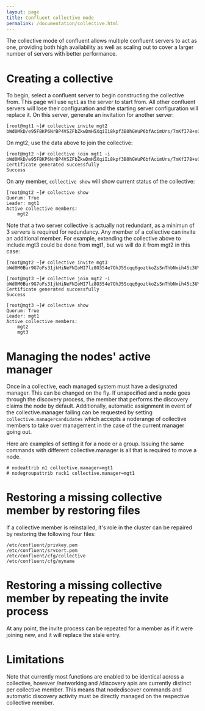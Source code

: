 ```yaml
---
layout: page
title: Confluent collective mode
permalink: /documentation/collective.html
---
```


The collective mode of confluent allows multiple confluent servers to act as one, providing
both high availability as well as scaling out to cover a larger number of servers with better
performance.
# Creating a collective

To begin, select a confluent server to begin constructing the collective from.  This page will use `mgt1`
as the server to start from.  All other
confluent servers will lose their configuration and the starting server configuration will replace it.
On this server, generate an invitation for another server:

    [root@mgt1 ~]# collective invite mgt2
    bWd0MkD/e95FBKP6NrBP4VSZFbZkwDmH5XqiIi8kpf3B0hGWuP6bfAcimUrs/7mKfI78+sGOHz7+YFg5zBm7Ubzzpx2j

On mgt2, use the data above to join the collective:

    [root@mgt2 ~]# collective join mgt1 -i bWd0MkD/e95FBKP6NrBP4VSZFbZkwDmH5XqiIi8kpf3B0hGWuP6bfAcimUrs/7mKfI78+sGOHz7+YFg5zBm7Ubzzpx2j
    Certificate generated successfully
    Success

On any member, `collective show` will show current status of the collective:

    [root@mgt2 ~]# collective show
    Quorum: True
    Leader: mgt1
    Active collective members:
        mgt2

Note that a two server collective is actually not redundant, as a minimun of 3 servers is required for redundancy.  Any member of a collective
can invite an additional member.  For example, extending the collective above to include mgt3 could be done from mgt1, but we will do it from mgt2
in this case:

    [root@mgt2 ~]# collective invite mgt3
    bWd0M0Bur9G7oFs31jkHiNeFNIoMI7lz8O354e7OhJ5Scqq6goztkoZsSnThbNxih45c3UYs5vc33F1gJ8XX+9FJCw51

    [root@mgt3 ~]# collective join mgt2 -i bWd0M0Bur9G7oFs31jkHiNeFNIoMI7lz8O354e7OhJ5Scqq6goztkoZsSnThbNxih45c3UYs5vc33F1gJ8XX+9FJCw51
    Certificate generated successfully
    Success
    
    [root@mgt3 ~]# collective show
    Quorum: True
    Leader: mgt1
    Active collective members:
        mgt2
        mgt3

# Managing the nodes' active manager

Once in a collective, each managed system must have a designated manager.  This can be changed on the fly.  If unspecified and a node goes through the discovery process, the member that performs the discovery claims the node by default. Additionally, automatic assignment in event of the collective.manager failing
can be requested by setting `collective.managercandidates` which accepts a noderange of collective members to take over management in the case of
the current manager going out.

Here are examples of setting it
for a node or a group.  Issuing the same commands with different collective.manager is all that is required to move a node.

    # nodeattrib n1 collective.manager=mgt1
    # nodegroupattrib rack1 collective.manager=mgt1

# Restoring a missing collective member by restoring files

If a collective member is reinstalled, it's role in the cluster can be repaired by restoring the following four files:

    /etc/confluent/privkey.pem
    /etc/confluent/srvcert.pem
    /etc/confluent/cfg/collective
    /etc/confluent/cfg/myname


# Restoring a missing collective member by repeating the invite process

At any point, the invite process can be repeated for a member as if it were joining new, and it will replace the stale entry.

# Limitations

Note that currently most functions are enabled to be identical across a collective,
however /networking and /discovery apis are currently distinct per collective member.  This means
that nodediscover commands and automatic discovery activity must be directly managed on the respective
collective member.

